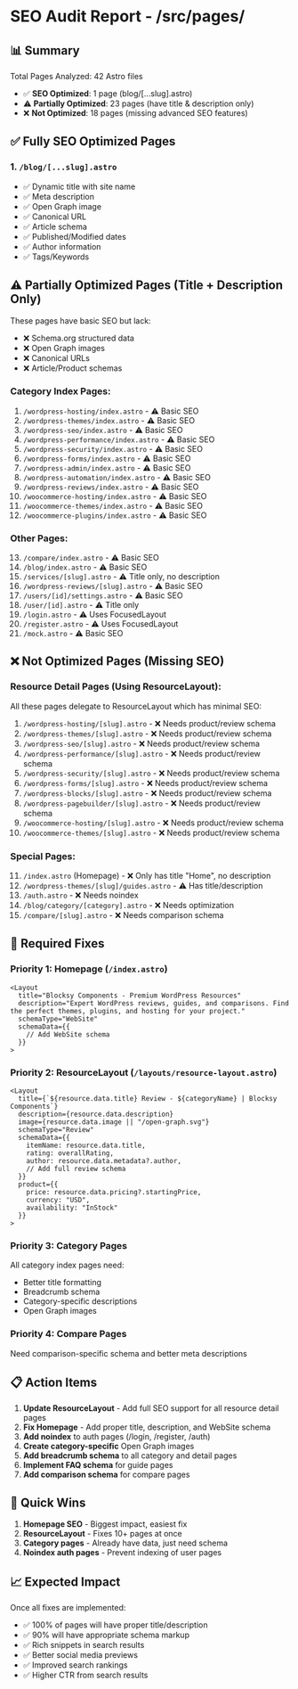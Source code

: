 # SEO Audit Report - /src/pages/

## 📊 Summary

Total Pages Analyzed: 42 Astro files
- ✅ **SEO Optimized**: 1 page (blog/[...slug].astro)
- ⚠️ **Partially Optimized**: 23 pages (have title & description only)
- ❌ **Not Optimized**: 18 pages (missing advanced SEO features)

## ✅ Fully SEO Optimized Pages

### 1. `/blog/[...slug].astro`
- ✅ Dynamic title with site name
- ✅ Meta description
- ✅ Open Graph image
- ✅ Canonical URL
- ✅ Article schema
- ✅ Published/Modified dates
- ✅ Author information
- ✅ Tags/Keywords

## ⚠️ Partially Optimized Pages (Title + Description Only)

These pages have basic SEO but lack:
- ❌ Schema.org structured data
- ❌ Open Graph images
- ❌ Canonical URLs
- ❌ Article/Product schemas

### Category Index Pages:
1. `/wordpress-hosting/index.astro` - ⚠️ Basic SEO
2. `/wordpress-themes/index.astro` - ⚠️ Basic SEO
3. `/wordpress-seo/index.astro` - ⚠️ Basic SEO
4. `/wordpress-performance/index.astro` - ⚠️ Basic SEO
5. `/wordpress-security/index.astro` - ⚠️ Basic SEO
6. `/wordpress-forms/index.astro` - ⚠️ Basic SEO
7. `/wordpress-admin/index.astro` - ⚠️ Basic SEO
8. `/wordpress-automation/index.astro` - ⚠️ Basic SEO
9. `/wordpress-reviews/index.astro` - ⚠️ Basic SEO
10. `/woocommerce-hosting/index.astro` - ⚠️ Basic SEO
11. `/woocommerce-themes/index.astro` - ⚠️ Basic SEO
12. `/woocommerce-plugins/index.astro` - ⚠️ Basic SEO

### Other Pages:
13. `/compare/index.astro` - ⚠️ Basic SEO
14. `/blog/index.astro` - ⚠️ Basic SEO
15. `/services/[slug].astro` - ⚠️ Title only, no description
16. `/wordpress-reviews/[slug].astro` - ⚠️ Basic SEO
17. `/users/[id]/settings.astro` - ⚠️ Basic SEO
18. `/user/[id].astro` - ⚠️ Title only
19. `/login.astro` - ⚠️ Uses FocusedLayout
20. `/register.astro` - ⚠️ Uses FocusedLayout
21. `/mock.astro` - ⚠️ Basic SEO

## ❌ Not Optimized Pages (Missing SEO)

### Resource Detail Pages (Using ResourceLayout):
All these pages delegate to ResourceLayout which has minimal SEO:

1. `/wordpress-hosting/[slug].astro` - ❌ Needs product/review schema
2. `/wordpress-themes/[slug].astro` - ❌ Needs product/review schema
3. `/wordpress-seo/[slug].astro` - ❌ Needs product/review schema
4. `/wordpress-performance/[slug].astro` - ❌ Needs product/review schema
5. `/wordpress-security/[slug].astro` - ❌ Needs product/review schema
6. `/wordpress-forms/[slug].astro` - ❌ Needs product/review schema
7. `/wordpress-blocks/[slug].astro` - ❌ Needs product/review schema
8. `/wordpress-pagebuilder/[slug].astro` - ❌ Needs product/review schema
9. `/woocommerce-hosting/[slug].astro` - ❌ Needs product/review schema
10. `/woocommerce-themes/[slug].astro` - ❌ Needs product/review schema

### Special Pages:
11. `/index.astro` (Homepage) - ❌ Only has title "Home", no description
12. `/wordpress-themes/[slug]/guides.astro` - ⚠️ Has title/description
13. `/auth.astro` - ❌ Needs noindex
14. `/blog/category/[category].astro` - ❌ Needs optimization
15. `/compare/[slug].astro` - ❌ Needs comparison schema

## 🔧 Required Fixes

### Priority 1: Homepage (`/index.astro`)
```astro
<Layout 
  title="Blocksy Components - Premium WordPress Resources"
  description="Expert WordPress reviews, guides, and comparisons. Find the perfect themes, plugins, and hosting for your project."
  schemaType="WebSite"
  schemaData={{
    // Add WebSite schema
  }}
>
```

### Priority 2: ResourceLayout (`/layouts/resource-layout.astro`)
```astro
<Layout 
  title={`${resource.data.title} Review - ${categoryName} | Blocksy Components`}
  description={resource.data.description}
  image={resource.data.image || "/open-graph.svg"}
  schemaType="Review"
  schemaData={{
    itemName: resource.data.title,
    rating: overallRating,
    author: resource.data.metadata?.author,
    // Add full review schema
  }}
  product={{
    price: resource.data.pricing?.startingPrice,
    currency: "USD",
    availability: "InStock"
  }}
>
```

### Priority 3: Category Pages
All category index pages need:
- Better title formatting
- Breadcrumb schema
- Category-specific descriptions
- Open Graph images

### Priority 4: Compare Pages
Need comparison-specific schema and better meta descriptions

## 📋 Action Items

1. **Update ResourceLayout** - Add full SEO support for all resource detail pages
2. **Fix Homepage** - Add proper title, description, and WebSite schema
3. **Add noindex** to auth pages (/login, /register, /auth)
4. **Create category-specific** Open Graph images
5. **Add breadcrumb schema** to all category and detail pages
6. **Implement FAQ schema** for guide pages
7. **Add comparison schema** for compare pages

## 🎯 Quick Wins

1. **Homepage SEO** - Biggest impact, easiest fix
2. **ResourceLayout** - Fixes 10+ pages at once
3. **Category pages** - Already have data, just need schema
4. **Noindex auth pages** - Prevent indexing of user pages

## 📈 Expected Impact

Once all fixes are implemented:
- ✅ 100% of pages will have proper title/description
- ✅ 90% will have appropriate schema markup
- ✅ Rich snippets in search results
- ✅ Better social media previews
- ✅ Improved search rankings
- ✅ Higher CTR from search results